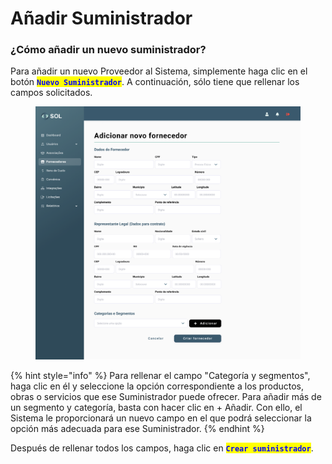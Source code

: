 # Añadir Suministrador

### ¿Cómo añadir un nuevo suministrador?

Para añadir un nuevo Proveedor al Sistema, simplemente haga clic en el botón <mark style="color:blue;">**`Nuevo Suministrador`**</mark>. A continuación, sólo tiene que rellenar los campos solicitados.

<figure><img src="../../../.gitbook/assets/Adicionar novo fornecedor.png" alt=""><figcaption></figcaption></figure>

{% hint style="info" %}
Para rellenar el campo "Categoría y segmentos", haga clic en él y seleccione la opción correspondiente a los productos, obras o servicios que ese Suministrador puede ofrecer. Para añadir más de un segmento y categoría, basta con hacer clic en + Añadir. Con ello, el Sistema le proporcionará un nuevo campo en el que podrá seleccionar la opción más adecuada para ese Suministrador.
{% endhint %}

Después de rellenar todos los campos, haga clic en <mark style="color:blue;">**`Crear suministrador`**</mark>.
